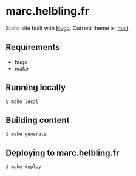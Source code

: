 # marc.helbling.fr

Static site built with [Hugo](https://gohugo.io). Current theme is: [malt](https://github.com/marchelbling/malt).

## Requirements

* hugo
* make

## Running locally

```
$ make local
```

## Building content

```
$ make generate
```

## Deploying to marc.helbling.fr

```
$ make deploy
```

